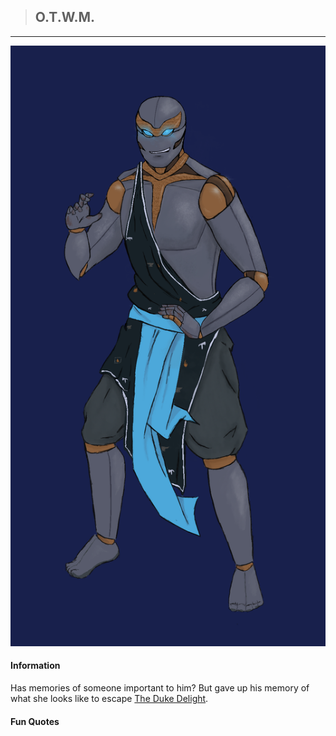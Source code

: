 >## O.T.W.M.

--- 

![Otem](../../../Templates/images/Otem.png "vision from the avengers")

#### Information

Has memories of someone important to him? But gave up his memory of what she looks like to escape [The Duke Delight](../NPCs/Duke%20Delight.md).

#### Fun Quotes


